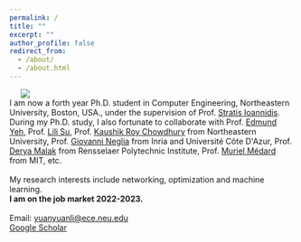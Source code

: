```yaml
---
permalink: /
title: ""
excerpt: ""
author_profile: false
redirect_from: 
  - /about/
  - /about.html
---
```


<div class="flex">
<img class="photo" src="{{site.url}}/images/Life_large.jpeg" /> 
<div class="text">
I am now a forth year Ph.D. student in Computer Engineering, Northeastern University, Boston, USA., under the supervision of Prof. <a href="https://ece.northeastern.edu/fac-ece/ioannidis/">Stratis Ioannidis</a>.
<br/>
During my Ph.D. study, I also fortunate to collaborate with Prof. <a href="http://www1.ece.neu.edu/~eyeh/">Edmund Yeh</a>, Prof. <a href="https://sites.google.com/site/lilisuece/">Lili Su</a>, Prof. <a href="https://genesys-lab.org/">Kaushik Roy Chowdhury</a> from Northeastern University, Prof. <a href="http://www-sop.inria.fr/members/Giovanni.Neglia/">Giovanni Neglia</a> from Inria and Université Côte D'Azur, Prof. <a href="https://sites.google.com/site/deryamalak/home?authuser=0">Derya Malak</a> from Rensselaer Polytechnic Institute, Prof. <a href="https://www.rle.mit.edu/ncrcg/">Muriel Médard</a> from MIT, etc.
<br/>
<br/>
My research interests include networking, optimization and machine learning.
<br/>
<b>I am on the job market 2022-2023.</b>
<br/>
<br/>
Email: <a href="mailto:yuanyuanli@ece.neu.edu">yuanyuanli@ece.neu.edu</a>
<br/>
<a href="https://scholar.google.com/citations?user=dSHgvhoAAAAJ&hl=en">Google Scholar</a>
</div>
</div>
<style>
  .photo {
    display: block;
    max-width: 40%;
    margin: 0 20px;
  }

  .flex {
    display: flex;
    max-width: 1500px;
    margin: auto;
    align-items: center;
  }

  @media (max-width: 600px){
    .flex {
      flex-direction: column;
    }
    .photo {
    max-width: 100%;
    margin-bottom: 20px;
    }

  }
  </style>
